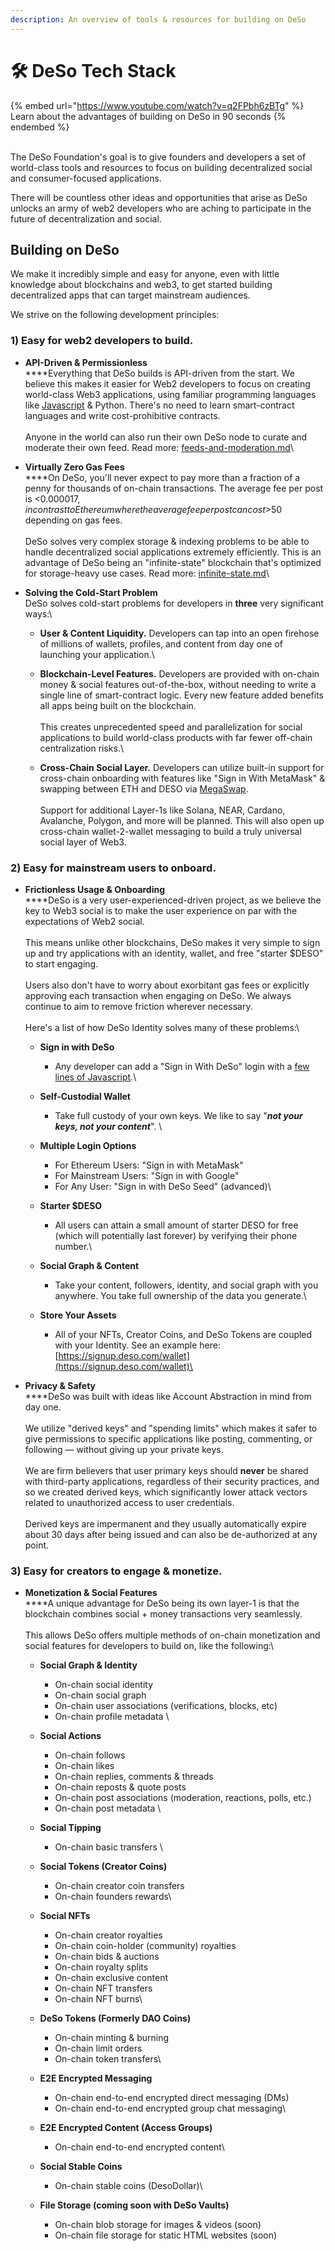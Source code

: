 ```yaml
---
description: An overview of tools & resources for building on DeSo
---
```


# 🛠 DeSo Tech Stack

{% embed url="https://www.youtube.com/watch?v=q2FPbh6zBTg" %}
Learn about the advantages of building on DeSo in 90 seconds
{% endembed %}

\
The DeSo Foundation's goal is to give founders and developers a set of world-class tools and resources to focus on building decentralized social and consumer-focused applications.

There will be countless other ideas and opportunities that arise as DeSo unlocks an army of web2 developers who are aching to participate in the future of decentralization and social.&#x20;

## Building on DeSo

We make it incredibly simple and easy for anyone, even with little knowledge about blockchains and web3, to get started building decentralized apps that can target mainstream audiences.

We strive on the following development principles:

### **1) Easy for web2 developers to build.**

* **API-Driven & Permissionless**\
  ****Everything that DeSo builds is API-driven from the start. We believe this makes it easier for Web2 developers to focus on creating world-class Web3 applications, using familiar programming languages like [Javascript](deso-frontend/get-started.md) & Python. There's no need to learn smart-contract languages and write cost-prohibitive contracts.\
  \
  Anyone in the world can also run their own DeSo node to curate and moderate their own feed. Read more: [feeds-and-moderation.md](deso-features/feeds-and-moderation.md "mention")\

* **Virtually Zero Gas Fees**\
  ****On DeSo, you'll never expect to pay more than a fraction of a penny for thousands of on-chain transactions. The average fee per post is <$0.000017, in contrast to Ethereum where the average fee per post can cost >$50 depending on gas fees.\
  \
  DeSo solves very complex storage & indexing problems to be able to handle decentralized social applications extremely efficiently. This is an advantage of DeSo being an "infinite-state" blockchain that's optimized for storage-heavy use cases. Read more: [infinite-state.md](deso-blockchain/infinite-state.md "mention")\

* **Solving the Cold-Start Problem**\
  DeSo solves cold-start problems for developers in **three** very significant ways:\

  * **User & Content Liquidity.** Developers can tap into an open firehose of millions of wallets, profiles, and content from day one of launching your application.\

  * **Blockchain-Level Features.** Developers are provided with on-chain money & social features out-of-the-box, without needing to write a single line of smart-contract logic. Every new feature added benefits all apps being built on the blockchain.\
    \
    This creates unprecedented speed and parallelization for social applications to build world-class products with far fewer off-chain centralization risks.\

  * **Cross-Chain Social Layer.** Developers can utilize built-in support for cross-chain onboarding with features like "Sign in With MetaMask" & swapping between ETH and DESO via [MegaSwap](https://megaswap.xyz/).\
    \
    Support for additional Layer-1s like Solana, NEAR, Cardano, Avalanche, Polygon, and more will be planned. This will also open up cross-chain wallet-2-wallet messaging to build a truly universal social layer of Web3.

### **2) Easy for mainstream users to onboard.**

* **Frictionless Usage & Onboarding**\
  ****DeSo is a very user-experienced-driven project, as we believe the key to Web3 social is to make the user experience on par with the expectations of Web2 social.\
  \
  This means unlike other blockchains, DeSo makes it very simple to sign up and try applications with an identity, wallet, and free "starter $DESO" to start engaging.\
  \
  Users also don't have to worry about exorbitant gas fees or explicitly approving each transaction when engaging on DeSo. We always continue to aim to remove friction wherever necessary.\
  \
  Here's a list of how DeSo Identity solves many of these problems:\

  * **Sign in with DeSo**
    * Any developer can add a "Sign in With DeSo" login with a [few lines of Javascript](deso-frontend/get-started.md).\

  * **Self-Custodial Wallet**
    * Take full custody of your own keys. We like to say "_**not your keys, not your content**_". \

  * **Multiple Login Options**
    * For Ethereum Users: "Sign in with MetaMask"
    * For Mainstream Users: "Sign in with Google"
    * For Any User: "Sign in with DeSo Seed" (advanced)\

  * **Starter $DESO**
    * All users can attain a small amount of starter DESO for free (which will potentially last forever) by verifying their phone number.\

  * **Social Graph & Content**
    * Take your content, followers, identity, and social graph with you anywhere. You take full ownership of the data you generate.\

  * **Store Your Assets**
    * All of your NFTs, Creator Coins, and DeSo Tokens are coupled with your Identity. See an example here: [https://signup.deso.com/wallet](https://signup.deso.com/wallet)\

* **Privacy & Safety**\
  ****DeSo was built with ideas like Account Abstraction in mind from day one. \
  \
  We utilize "derived keys" and "spending limits" which makes it safer to give permissions to specific applications like posting, commenting, or following — without giving up your private keys.\
  \
  We are firm believers that user primary keys should **never** be shared with third-party applications, regardless of their security practices, and so we created derived keys, which significantly lower attack vectors related to unauthorized access to user credentials.\
  \
  Derived keys are impermanent and they usually automatically expire about 30 days after being issued and can also be de-authorized at any point.

### **3) Easy for creators to engage & monetize.**

* **Monetization & Social Features**\
  ****A unique advantage for DeSo being its own layer-1 is that the blockchain combines social + money transactions very seamlessly.\
  \
  This allows DeSo offers multiple methods of on-chain monetization and social features for developers to build on, like the following:\

  * **Social Graph & Identity**
    * On-chain social identity
    * On-chain social graph
    * On-chain user associations (verifications, blocks, etc)
    * On-chain profile metadata \

  * **Social Actions**
    * On-chain follows
    * On-chain likes
    * On-chain replies, comments & threads
    * On-chain reposts & quote posts
    * On-chain post associations (moderation, reactions, polls, etc.)
    * On-chain post metadata \

  * **Social Tipping**
    * On-chain basic transfers \

  * **Social Tokens (Creator Coins)**
    * On-chain creator coin transfers
    * On-chain founders rewards\

  * **Social NFTs**
    * On-chain creator royalties
    * On-chain coin-holder (community) royalties
    * On-chain bids & auctions
    * On-chain royalty splits
    * On-chain exclusive content
    * On-chain NFT transfers
    * On-chain NFT burns\

  * **DeSo Tokens (Formerly DAO Coins)**
    * On-chain minting & burning
    * On-chain limit orders
    * On-chain token transfers\

  * **E2E Encrypted Messaging**
    * On-chain end-to-end encrypted direct messaging (DMs)
    * On-chain end-to-end encrypted group chat messaging\

  * **E2E Encrypted Content (Access Groups)**
    * On-chain end-to-end encrypted content\

  * **Social Stable Coins**
    * On-chain stable coins (DesoDollar)\

  * **File Storage (coming soon with DeSo Vaults)**
    * On-chain blob storage for images & videos (soon)
    * On-chain file storage for static HTML websites (soon)
